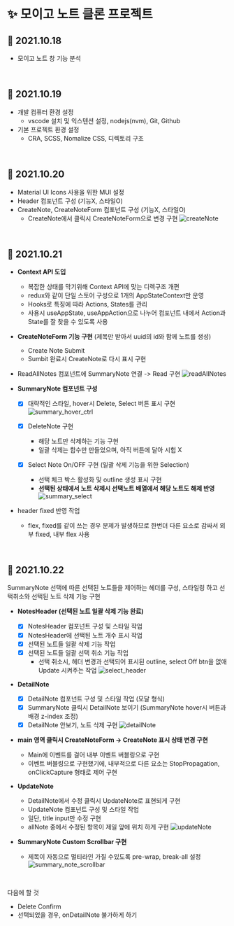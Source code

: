 # ✨ 모이고 노트 클론 프로젝트

## 📆 2021.10.18

- 모이고 노트 창 기능 분석

<br/>

## 📆 2021.10.19

- 개발 컴퓨터 환경 설정
  - vscode 설치 및 익스텐션 설정, nodejs(nvm), Git, Github
- 기본 프로젝트 환경 설정
  - CRA, SCSS, Nomalize CSS, 디렉토리 구조

<br/>

## 📆 2021.10.20

- Material UI Icons 사용을 위한 MUI 설정
- Header 컴포넌트 구성 (기능X, 스타일O)
- CreateNote, CreateNoteForm 컴포넌트 구성 (기능X, 스타일O)
  - CreateNote에서 클릭시 CreateNoteForm으로 변경 구현
    ![createNote](https://user-images.githubusercontent.com/92776202/138233669-cd567881-e7e9-4d0f-b469-3f58a6d9812f.png)

<br/>

## 📆 2021.10.21

- **Context API 도입**
  - 복잡한 상태를 막기위해 Context API에 맞는 디렉구조 개편
  - redux와 같이 단일 스토어 구성으로 1개의 AppStateContext만 운영
  - Hooks로 특징에 따라 Actions, States를 관리
  - 사용시 useAppState, useAppAction으로 나누어 컴포넌트 내에서 Action과 State를 잘 찾을 수 있도록 사용
- **CreateNoteForm 기능 구현** (제목만 받아서 uuid의 id와 함께 노트를 생성)
  - Create Note Submit
  - Sumbit 완료시 CreateNote로 다시 표시 구현
- ReadAllNotes 컴포넌트에 SummaryNote 연결 -> Read 구현
  ![readAllNotes](https://user-images.githubusercontent.com/92776202/138233771-b2a42597-2fe1-41ef-aab0-01f4b3e94185.png)

- **SummaryNote 컴포넌트 구성**

  - [x] 대략적인 스타일, hover시 Delete, Select 버튼 표시 구현
        ![summary_hover_ctrl](https://user-images.githubusercontent.com/92776202/138233828-6fbc5c2d-6824-467f-8631-7180678ef893.png)

  - [x] DeleteNote 구현
    - 해당 노트만 삭제하는 기능 구현
    - 일괄 삭제는 함수만 만들었으며, 아직 버튼에 달아 시험 X
  - [x] Select Note On/OFF 구현 (일괄 삭제 기능을 위한 Selection)
    - 선택 체크 박스 활성화 및 outline 생성 표시 구현
    - **선택된 상태에서 노트 삭제시 선택노트 배열에서 해당 노트도 해제 반영**
      ![summary_select](https://user-images.githubusercontent.com/92776202/138233874-ddd14bb1-e9c1-4d4e-89a8-c487b4893f46.png)

- header fixed 반영 작업
  - flex, fixed를 같이 쓰는 경우 문제가 발생하므로 한번더 다른 요소로 감싸서 외부 fixed, 내부 flex 사용

<br/>

## 📆 2021.10.22

SummaryNote 선택에 따른 선택된 노트들을 제어하는 헤더를 구성, 스타일링 하고 선택취소와 선택된 노트 삭제 기능 구현

- **NotesHeader (선택된 노트 일괄 삭제 기능 완료)**
  - [x] NotesHeader 컴포넌트 구성 및 스타일 작업
  - [x] NotesHeader에 선택된 노트 개수 표시 작업
  - [x] 선택된 노트들 일괄 삭제 기능 작업
  - [x] 선택된 노트들 일괄 선택 취소 기능 작업
    - 선택 취소시, 헤더 변경과 선택되어 표시된 outline, select Off btn을 없애 Update 시켜주는 작업
    ![select_header](https://user-images.githubusercontent.com/92776202/138415218-26192f53-06a3-449a-818c-4883aca3214b.png)

- **DetailNote**
  - [x] DetailNote 컴포넌트 구성 및 스타일 작업 (모달 형식)
  - [x] SummaryNote 클릭시 DetailNote 보이기 (SummaryNote hover시 버튼과 배경 z-index 조정)
  - [x] DetailNote 안보기, 노트 삭제 구현
  ![detailNote](https://user-images.githubusercontent.com/92776202/138415257-0572cc8f-143d-46af-8b8b-01d9c209aa5e.png)

- **main 영역 클릭시 CreateNoteForm -> CreateNote 표시 상태 변경 구현**
  - Main에 이벤트를 걸어 내부 이벤트 버블링으로 구현
  - 이벤트 버블링으로 구현했기에, 내부적으로 다른 요소는 StopPropagation, onClickCapture 형태로 제어 구현
- **UpdateNote**
  - DetailNote에서 수정 클릭시 UpdateNote로 표현되게 구현
  - UpdateNote 컴포넌트 구성 및 스타일 작업
  - 일단, title input만 수정 구현
  - allNote 중에서 수정된 항목이 제일 앞에 위치 하게 구현
  ![updateNote](https://user-images.githubusercontent.com/92776202/138415290-959035a6-d73b-4c2d-b8cb-2ff634811574.png)

- **SummaryNote Custom Scrollbar 구현**
  - 제목이 자동으로 멀티라인 가질 수있도록 pre-wrap, break-all 설정
  ![summary_note_scrollbar](https://user-images.githubusercontent.com/92776202/138415331-7932144b-ff6a-4186-ac72-33b6b927cd74.png)


<br/>

다음에 할 것

- Delete Confirm
- 선택되었을 경우, onDetailNote 불가하게 하기
